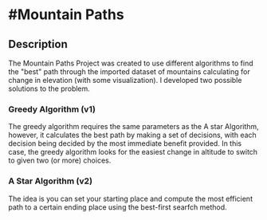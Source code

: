 # #Mountain Paths 
## Description
The Mountain Paths Project was created to use different algorithms to find the "best" path through the imported dataset of mountains calculating for change in elevation (with some visualization). I developed two possible solutions to the problem.

### Greedy Algorithm (v1) 

The greedy algorithm requires the same parameters as the A star Algorithm, however, it calculates the best path by making a set of decisions, with each decision being decided by the most immediate benefit provided. In this case, the greedy algorithm looks for the easiest change in altitude to switch to given two (or more) choices. 


### A Star Algorithm (v2) 

The idea is you can set your starting place and compute the most efficient path to a certain ending place using the best-first searfch method. 




